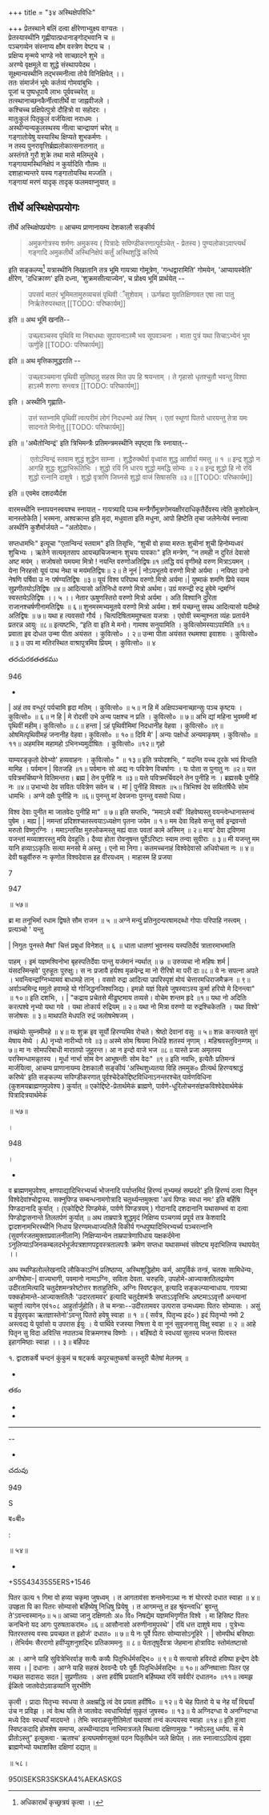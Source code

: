 +++
title = "३४ अस्थिक्षेपविधिः"

+++
प्रेतस्थाने बलिं दत्वा क्षीरेणाभ्युक्ष्य वाग्यतः ।  
प्रेतस्यास्थीनि गृह्णीयात्प्रधानाङ्गोद्भवानि च ॥  
पञ्चगव्येन संस्नाप्य क्षौम वस्त्रेण वेष्ट्य च ।  
प्रक्षिप्य मृन्मये भाण्डे नवे साच्छादने शुभे ॥  
अरण्ये वृक्षमूले वा शुद्धे संस्थापयेदथ ।  
सूक्ष्मान्यस्थीनि तद्भस्मनीत्वा तोये विनिक्षिपेत् ।।  
ततः संमार्जनं भूमेः कर्तव्यं गोमयांबुभिः ।  
पूजां च पुष्पधूपायै लाभः पूर्ववच्चरेत् ॥  
तत्स्थानाच्छनकैर्नीत्वातीर्थे वा जाह्नवीजले ।  
कश्चिच्च प्रक्षिपेत्पुत्रो दौहित्रो वा सहोदरः ।  
मातुःकुलं पितृकुलं वर्जयित्वा नराधमः ।  
अस्थीन्यन्यकुलस्थस्य नीत्वा चान्द्रायणं चरेत् ॥  
गङ्गातोयेषु यस्यास्थि क्षिप्यते शुभकर्मणः ।  
न तस्य पुनरावृत्तिर्ब्रह्मलोकात्सनातनात् ॥  
अस्तंगते गुरौ शुक्रे तथा मासे मलिम्लुचे ।  
गङ्गायामस्थिनिक्षेपं न कुर्यादिति गौतमः ॥  
दशाहाभ्यन्तरे यस्य गङ्गातोयस्थि मज्जति ।  
गङ्गायां मरणं यादृक् तादृक् फलमवाप्नुयात् ॥

## तीर्थे अस्थिक्षेपप्रयोगः

तीर्थे अस्थिक्षेपप्रयोगः ॥ आचम्य प्राणानायम्य देशकालौ सङ्कीर्य 

> अमुकगोत्रस्य शर्मणः अमुकस्य ( पित्रादेः सपिण्डीकरणात्पूर्वञ्चेत् - प्रेतस्य ) पुण्यलोकाऽवाप्त्यर्थं गङ्गादि अमुकतीर्थे अस्थिनिक्षेपं कर्तुं अस्थिशुद्धिं करिष्ये

इति सङ्कल्प्य[^१] यत्रास्थीनि निखातानि तत्र भूमि गायत्र्या गोमूत्रेण, 'गन्धद्वारामिति' गोमयेन, 'आप्यायस्वेति' क्षीरेण, 'दधिक्राव्ण' इति दध्ना, 'शुक्रमसीत्याज्येन', च प्रोक्ष्य भूमिं प्रार्थयेत् --

[^१]: अधिकारार्थं‌ कृच्छ्रत्रयं कृत्वा ।।

> उपसर्प मातरं भूमिमतामुरुव्यचसं पृथिवी ँसुशेवाम् । ऊर्णम्रदा युवतिक्षिणावत एषा त्वा पातु निर्ऋतेरुपस्थात्
[[TODO: परिष्कार्यम्]]

 इति ॥ अथ भूमिं खनति--
 
 > उच्छ्वञ्चस्व पृथिवि मा निबाधथाः सूपायनाऽस्मै भव सूपवञ्चना । माता पुत्रं यथा सिचाऽभ्येनं भूम ऊर्णुहि
 [[TODO: परिष्कार्यम्]]
 
 इति ॥ अथ मृत्तिकामुद्धराति --
 
 > उच्छ्वञ्चमाना पृथिवी सुतिष्ठतु सहस्र मित उप हि श्रयन्ताम् । ते गृहासो धृतश्चुतौ भवन्तु विश्वा हाऽस्मै शरणाः सन्त्वत्र
[[TODO: परिष्कार्यम्]]

 इति । अस्थीनि गृह्णाति-
 
 > उत्तं स्तभ्नामि पृथिवीं त्वत्परीमं लोगं निदधन्मो अहं रिषम् । एतां स्थूणां पितरो धारयन्तु तेत्रा यमः सादनाते मिनोतु
 [[TODO: परिष्कार्यम्]]
 
 इति ॥ 'अथैतोन्विन्द्रं' इति त्रिभिमन्त्रैः प्रतिमन्त्रमस्थीनि स्पृष्ट्वा त्रिः स्नायात्--
 
 >‌ एतोऽन्विन्द्रं स्तवाम शुद्धं शुद्धेन साम्ना । शुद्धैरुक्थैर्वा वृध्वांस शुद्ध आशीर्वा ममत्तु ॥ १ ॥ इन्द्र शुद्धो न आगहि शुद्धः शुद्धाभिरूतिभिः । शुद्धो रयिं नि धारय शुद्धो ममद्धि सोम्यः ॥ २॥ इन्द्र शुद्धो हि नो रयिं शुद्धो रत्नानि दाशुषे । शुद्धो वृत्राणि जिघ्नसे शुद्धो वाजं सिषाससि ॥३॥
 [[TODO: परिष्कार्यम्]] 
 
 इति ॥ एवमेव दशदव्यैर्दश

वारमस्थीनि स्नापयनस्वयश्च स्नायात् - गायत्र्यादि पञ्च मन्त्रैर्गोमूत्रगोमयक्षीरदाधिकृतैर्देवस्य त्वेति कुशोदकेन, मानस्तोकेति | भस्मना, अश्वक्रान्त इति मृदा, मधुवाता इति मधुना, आपो हिष्टेति तृचा जलेनेत्येवं स्नात्वा अस्थीनि कुशैर्मार्जयते – “अतोदेवा०।

सप्तधामभिः" इत्यूचा "एतान्विन्दं स्तवाम" इति तिसृभिः, “शुची वो हव्या मरुतः शुचीनां शुची हिनोम्यध्वरं शुचिभ्यः । ऋतेने सत्यमृतसाप आयच्छचिजन्मानः शुचयः पावकाः" इति मन्त्रेण, “न तमही न दुरितं देवासो अष्ट मय॑म् । सजोषसो यमयमा मित्रो ! नयन्ति वरुणोअतिद्विषः॥१॥तद्धि वयं वृणीमहे वरुण मित्राऽयमन् । येना निरहसो यूयं पाथ नेथा च मय॑मतिद्विषः॥ २॥ ते नूनं | नोऽयभूतये वरुणो मित्रो अर्यमा । नयिष्ठा उनो नेषणि पर्षिवा उ नः पर्षण्यतिद्विषः ॥३॥ यूयं विश्व परिपाथ वरुणो.मित्रो अर्यमा।| युष्माकं शमणि प्रिये स्याम सुप्रणीतयोऽतिद्विषः ॥४॥ आदित्यासो अतिनिधो वरुणो मित्रो अर्थमा। उग्रं मरुन्द्री रुद्र हुवेमे न्द्रमग्निं स्वस्तयेऽतिद्विषः ।। ५ ।। नेतार ऊषुणस्तिरो वरुणो मित्रो अर्यमा । अति विश्वानि दुरिता राजानश्चर्षणीनामतिद्विषः ॥ ६॥ शुनमस्मभ्यमूतये वरुणो मित्रो अर्यमा। शर्म यच्छन्तु सपथ आदित्यासो यदीमहे अतिद्विषः ॥ ७॥ यथा ह त्यवसवो गौर्य । चित्पदिषिताममुश्चता यजत्राः । एवोवी स्मन्मुश्नता व्यंहः प्रतार्यने प्रतरन्न आयुः ॥८॥ इत्यष्टभिः, “इति वा इति मे मनो। गामश्व सनुयामिति । कुवित्सोमस्याऽपामिति ॥१॥ प्रवाता इव दोधत उन्मा पीता अयंसत । कुवित्सो० । २॥ उन्मा पीता अयंसत रथमश्वा इवाशवः । कुवित्सो० ॥ ३॥ उप मा मतिरस्थित वाश्रापुत्रमिव प्रियम् । कुवित्सो० ॥ ४

తరచురకతతకము

946

-

| अहं तव वन्धुरं पर्यचामि हृदा मतिम् । कुवित्सो० ॥ ५॥ न हि में अक्षिपञ्चनाच्छान्सुः पञ्च कृष्टयः । कुवित्सो० ॥ ६॥ न हि | मे रोदसी उभे अन्य पक्षश्च न प्रति । कुवित्सो० ॥ ७॥ अभि द्यां महिना भुवममी मां पृथिवीं महीम्। कुवित्सो० ॥ ८॥ हन्ता | ऽहं पृथिवीमिमां निदधानीह वेहवा । कुवित्सो० ॥९॥ ओषमित्पृथिवीमहं जनानीह वेहवा। कुवित्सो० ॥ १०॥ दिवि मे' | अन्यः पक्षोधो अन्यमाकृषम् । कुवित्सो० ॥११॥ अहमस्मि महामहो ऽभिनभ्यमुदीषितः । कुवित्सो० ॥१२॥ गृहो

याम्यरङ्कृतो देवेभ्यो' हव्यवाहनः । कुवित्सो० " ॥ १३॥ इति त्रयोदशभिः, “ यदन्ति यच्च दूरके भयं विन्दति मामिह । पर्वमान | वितजहि ॥१॥ पर्वमानः सो अद्य नः पवित्रेण विचर्षाणः । यः पोता स पुनातु नः ॥२॥ यत्त पवित्रमर्चिष्यग्ने वितिमन्तरा। ब्रह्म | तेन पुनीहि नः ॥३॥ यत्ते पवित्रमर्चिवदने तेन पुनीहि नः । ब्रह्मसबैः पुनीहि नः ॥४॥ उभाभ्यो देव सवितः पवित्रेण सवेन च । मां | पुनीहि विश्वतः ॥५॥ त्रिभिश्वं देव सवितर्षिधैः सोम धामभिः । अग्ने दक्षैः पुनीहि नः ॥६॥ पुनन्तु मां देवजनाः पुनन्तु वसवो धिया।

विश्व देवाः पुनीत मा जातवेदः पुनीहि मा" ॥ ७॥ इति सप्तभिः, “ममाऽमे वर्ची' विहवेष्यस्तु वयन्त्वेन्धानास्तन्वं पुषेम । मह्य | | नमन्तां प्रदिशश्चतस्त्वयाऽध्यक्षेण पृतना जयेम ॥ १॥ मम देवा विहवे सन्तु सर्व इन्द्रवन्तो मरुतो विष्णुरग्निः । ममाऽन्तरिक्ष मुरुलोकमस्तु मह्यं वातः पवतां कामे अस्मिन् ॥ २॥ माय' देवा द्रविणमा यजन्तां मय्याशारस्तु मयि देवहूतिः। दैव्या होता रोवनुषन्त पूर्वेऽरिष्टाः स्याम तन्वा सुवीराः ॥ ३॥ मी यजन्तु मम यानि हव्याऽऽकृतिः सत्या मनसो मे अस्तु । एनो मा निगा। कतमच्चनाहं विश्वेदेवासो अधिवोचता नः ॥ ४॥ देवी षळुर्वीरुरु नः कृणोत विश्वदेवास इह वीरयध्वम् । माहास्म हि प्रजया

7

947

॥ ५७॥

ब्रा मा तनूभिर्मा रधाम द्विषते सौम राजन ॥ ५ ॥ अग्ने मन्युं प्रतिनुदन्परषामदब्धो गोपाः परिपाहि नस्त्वम् । प्रत्यञ्चो ' यन्तु

| निगुतः पुनस्ते मैषां' चित्तं प्रबुधां विनेशत् ॥ ६ ॥ धाता धातणां भुवनस्य यस्पतिर्देवं त्रातारमाभमाति

पाहम् । इमं यज्ञमश्विनोभा बृहस्पतिर्देवाः पान्तु यज॑मानं न्यर्थात् ॥ ७ ॥ उरुव्यचा नो महिषः शर्म | यंसदस्मिन्हवे' पुरुहूतः पुरुक्षुः। स नः प्रजायै हर्यश्व मृळयेन्द्र मा नो रीरिषो मा परी दाः॥८॥ ये नः सपत्ना अपते । भवन्त्विन्द्राग्निभ्यामवं बाधामहे तान् । वसवो रुद्रा आदित्या उपरिस्पृशं मोयं चेत्तारमधिराजमैक्रन ॥ ९॥ अर्वाञ्चमिन्द्र ममुतो हवामहे यो गोजिद्धनजिश्वजिद्यः। इमन्नो यज्ञं विहवे जुषस्वाऽस्य कुर्मा हरियो मे दिनन्त्वा" ॥ १०॥ इति दशभिः, । | "कद्राय प्रचेतसे मीढुष्टमाय तव्यसे। वोचेम शन्तम हृदे ॥१॥ यथा नो अदितिः करत्पश्वे नृभ्यो यथा गवे । यथा तोकार्य रुद्रियम् ॥ २॥ यथा नो मित्रा वरुणो या रुद्रश्चिकेतति । यथा विश्वे' सजोषसः ॥ ३॥ माथपति मेधपति रुद्रं जलोषभेषजम् ।

तच्छंयोः सुम्नमीमहे ॥ ४॥ यः शुक्र इव सूर्यो हिरण्यमिव रोचते। श्रेष्ठो देवानां वसुः ॥ ५॥ शन्नः करत्यवते सुगं मेषाय मेष्ये । A) नृभ्यो नारीभ्यो गवे ॥३॥ अस्मे सोम श्रियमा निधेहि शतस्यं नृणाम् । महिश्रवस्तुविन॒म्णम् ॥ ७॥ मा नः सोमपरिबाधी मारातयो जुहुरन्त। आ न इन्दो वाजे भज ॥८॥ यास्ते प्रजा अमृतस्य परस्मिन्धामन्नृतस्य । मूर्धा नार्भा सोम वेन आभूषन्तीः सोम वेदः" ॥९॥ इति नवभिः, इत्येतैः प्रतिमन्त्रं मार्जयित्वा, आचम्य प्राणानायम्य देशकालौ सङ्कीयं 'अस्थिशुध्यतया विहि तममुक० प्रीत्यर्थ हिरण्यश्राद्धं करिष्ये' इति सङ्कल्प्य सपिण्डीकरणात् पूर्वश्चेदेकोद्दिष्टविधिनाऽनन्तरश्चेत् पार्वणविधिना (कुशमयब्राह्मणमुपवेश्य ) कुर्यात् ॥ एकोद्दिष्टे-प्रेतार्थमेकं ब्राह्मणे, पार्वणे-धूरिलोचनसंज्ञकविश्वेदेवार्थमेकं पित्रादित्रयार्थमेकं

॥ ५७॥

।

948

।

-

व ब्राह्मणमुपवेश्य, क्षणपाद्यादिभिरभ्यर्च्य भोजनादि पर्याप्तमिदं हिरण्यं तुभ्यमहं सम्प्रददे' इति हिरण्यं दत्वा पितॄन विश्वेदेवांश्चोद्वास्य. सक्नुपिण्ड सम्बन्धनामगोत्रादि चतुर्थ्यन्तमुक्त्वा 'अयं पिण्डः स्वधा नमः' इति बर्हिषि पिण्डदानादि कुर्यात् । (एकोद्दिष्टे पिण्डमेकं, पार्वणे पिण्डत्रयम् ) गोदानादि दशदानानि यथासम्भवं वा दत्वा पिण्डोद्वासनान्ते तिलतर्पणं कुर्यात् ॥ अथ ताम्रपात्रे शुद्धमृदं निक्षिप्य पञ्चगव्यं प्रपूर्य तत्र केशवादि द्वादशनामभिरस्थीनि निधाय हिरण्यमध्वाज्यतिलै विकीर्य गन्धपुष्पादिभिरभ्यर्च्य पञ्चरत्नानि (सुवर्णरजतमुक्ताप्रवालनीलानि) निक्षिप्यान्येन ताम्रपात्रेणापिधाय यक्षकर्दमेना ऽनुलिप्याऽजिनकम्बलदर्भभूर्जपत्रशाणपट्टवस्त्रतालपत्रैः क्रमेण सप्तधा यथासम्भवं संवेष्ट्य मृदाभिलिप्य स्थापयेत् ।।

अथ स्थण्डिलोल्लेखनादि लौकिकाऽग्निं प्रतिष्ठाप्य, अस्थिशुद्धिहोमः कर्म, आपूर्विकं तन्त्रं, चतस्रः सामिधेन्यः, अग्नीषोमा-| वाज्यभागी, पवमानो नामाऽग्निः, सविता देवता. चरुहविः, उपहोमे-आज्याक्ततिलद्रव्येण उदीरतामित्यादि चतुर्दशमन्त्ररेष्टोत्तर शताहुतिभिः, अग्निः स्विष्टकृत, इत्यादि सङ्कल्प्यान्वाधाय. गायत्र्या पक्कहोमान्ते-आज्याक्ततिलैः 'उदारतामवर' इत्यादि चतुर्दशमंत्रैः सप्ताऽऽवृत्तिभिः अष्टमाऽऽवृत्तौ अन्त्यानां चतुर्णा त्यागेन एवं१०८ आहुर्तार्जुहोति। ते च मन्त्राः--उदीरतामवर उत्परास उन्मध्यमाः पितरः सोम्यासः । असुं य ईयुरवृका ऋतज्ञास्तेनो'ऽवन्तु पितरो हवेषु स्वाहा ॥ १ ॥ ( सर्वत्र, पितृभ्य इदं० ) इदं पितृभ्यो नमो 2 अस्त्वद्य ये पूर्वासो य उपरास ईयुः । ये पार्थिवे रजस्या निषत्ता ये वा नूनं सुवृजनासु विक्षु स्वाहा ॥ २ ॥ आहे पितृन सु विदा अवित्सि नपातञ्च विक्रमणश्च विष्णोः ।। बर्हिषदो ये स्वधयां सुतस्य भजन्त पित्वस्त इहागमिष्ठाः स्वाहा ।। ३॥ बर्हिपदः

१. द्वादशकर्षे चन्दनं कुंकुमं च षट्कर्षः कपूरचतुष्कर्षा कस्तूरी चैतेषां मेलनम् ॥

-

తకం

-

-

--- ---

--

-

చదువు

949

S

ब०बी०

:

॥ ५४॥

-

+S5S43435S5ERS+1546

पितर ऊत्य १ गिमा वो हव्या चकृमा जुषध्वम् । त आगताव॑सा शन्तमेनाऽथा नः शं योररपो दधात स्वाहा ॥ ४॥ उपहृता पि का पितरः सोम्यासो बर्हिष्येषु निधिषु प्रियेषु । त आगमन्तु त इह श्रृंवन्त्वधि' बुवन्तु ते'ऽवन्त्वस्मान्०॥ ५॥ आच्या जानु दक्षिणतोः अ० वि० निषद्येम यज्ञमभिगृणीत विश्वे । मा हिसिष्ट पितरः कनचिनो यद आगः पुरुषताकरांम० ॥६॥ आसौनासो अरुणीनामुपस्थे' | रयिं धत्त दाशुषे माय । पुत्रेभ्यः पितरस्तस्य वस्वः प्रयच्छत त इहोर्ज' दधात० ॥ ७॥ ये नः पूर्वे पितरः सोम्यासोऽनूहिरे । | सोमपीथं बसिष्ठाः । तेभिर्यमः सैरराणो हवींप्युशनुशद्भिः प्रतिकाममनुः ॥ ८॥ येतातृषुर्देवत्रा जेहमाना होत्राविदः स्तोम॑तष्टासो

अः । आग्ने याहि सुवित्रेभिरर्वाङ् सत्यैः कव्यैः पितृभिर्धर्मसद्भिः० ॥ ९॥ ये सत्यासो हविरदो हविष्पा इन्द्रेण देवैः सस्य । | दधानाः । आग्ने याहि सहस्रं देववन्दैः परैः पूर्वैः पितृभिर्धर्मसद्भिः ॥ १०॥ अग्निष्वात्ताः पितर एह गच्छत सदासदः सदत | सुप्रणीतयः । अत्ता हवींषि प्रयतानि बर्हिष्यथा रयिं सर्ववीरं दधातन० ॥११॥ त्वमझ ईळितो जातवेदोऽवाडव्यानि सुरभीणि

कृत्वी । प्रादाः पितृभ्यः स्वधया ते अक्षम्रद्धि त्वं देव प्रयता हवींषि० ॥ १२॥ ये चेह पितरो ये च नेह याँ विद्मयाँ उंच न प्रविझ । त्वं वेत्थ यति ते जातवेदः स्वधाभिर्यज्ञं सुकृतं जुषस्व० ॥ १३॥ ये अग्निदग्धा ये अनग्निदग्धा मध्ये दिवः स्वधयाँ मादयन्ते । तेभिः स्वराळसुनीतिमेतां यथावशं तन्वं कल्पयस्व स्वाहा ॥१४॥ इति हुत्वा स्विष्टकदादि होमशेष समाप्य, अस्थीन्यादाय नाभिमात्रजले स्थित्वा दक्षिणामुखः “ नमोऽस्तु धर्माय. स मे प्रीतोऽस्तु” इत्युक्त्वा · ऋतश्च' इत्यघमर्षणसूक्तं पठन पितृतीर्थन जले क्षिपेत् । ततः स्नात्वाऽऽदित्यं दृझ्वा ब्राह्मणेभ्यो यथाशक्ति दक्षिणां दद्यात् ॥

॥ ५८।

950ISEKSR3SKSKA4%AEKASKGS